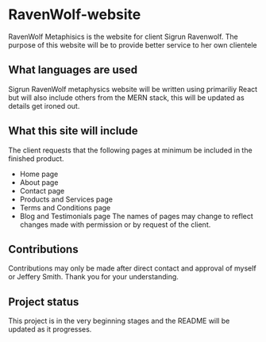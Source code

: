 # RavenWolf-website
RavenWolf Metaphisics is the website for client Sigrun Ravenwolf. The purpose of this website will be to provide better service to her own clientele

## What languages are used
Sigrun RavenWolf metaphysics website will be written using primariliy React but will also include others from the MERN stack, this will be updated as details get ironed out.

## What this site will include
The client requests that the following pages at minimum be included in the finished product.
  - Home page
  - About page
  - Contact page
  - Products and Services page
  - Terms and Conditions page
  - Blog and Testimonials page
The names of pages may change to reflect changes made with permission or by request of the client.

## Contributions
Contributions may only be made after direct contact and approval of myself or Jeffery Smith. Thank you for your understanding.

## Project status
This project is in the very beginning stages and the README will be updated as it progresses.
